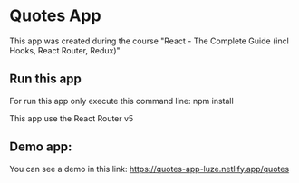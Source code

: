 # Quotes App

This app was created during the course "React - The Complete Guide (incl Hooks, React Router, Redux)"

## Run this app

For run this app only execute this command line:
npm install

This app use the React Router v5

## Demo app:

You can see a demo in this link:
https://quotes-app-luze.netlify.app/quotes
